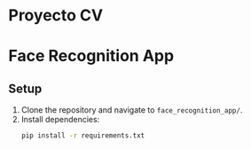 # Proyecto CV
# Face Recognition App

## Setup
1. Clone the repository and navigate to `face_recognition_app/`.
2. Install dependencies:
   ```bash
   pip install -r requirements.txt